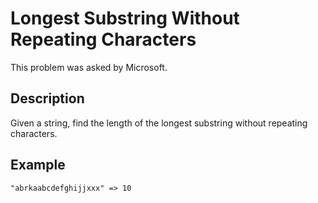 # Longest Substring Without Repeating Characters

This problem was asked by Microsoft.

## Description

Given a string, find the length of the longest substring without repeating characters.

## Example

```
"abrkaabcdefghijjxxx" => 10
```
